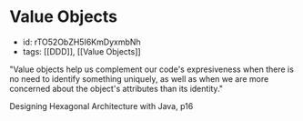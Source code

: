 # Value Objects
* id: rTO52ObZH5I6KmDyxmbNh
* tags: [[DDD]], [[Value Objects]]

"Value objects help us complement our code's expresiveness when there is no need to identify something uniquely, as well as when we are more concerned about the object's attributes than its identity."

Designing Hexagonal Architecture with Java, p16